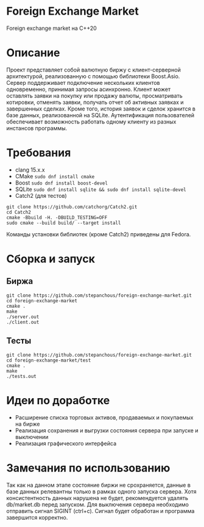 # Foreign Exchange Market
Foreign exchange market на C++20

# Описание
Проект представляет собой валютную биржу с клиент-серверной архитектурой, реализованную с помощью библиотеки Boost.Asio. Сервер поддерживает подключение нескольких клиентов одновременно, принимая запросы асинхронно. Клиент может оставлять заявки на покупку или продажу валюты, просматривать котировки, отменять заявки, получать отчет об активных заявках и завершенных сделках. Кроме того, история заявок и сделок хранится в базе данных, реализованной на SQLite. Аутентификация пользователей обеспечивает возможность работать одному клиенту из разных инстансов программы.

# Требования
- clang 15.x.x
- CMake `sudo dnf install cmake`
- Boost `sudo dnf install boost-devel`
- SQLite `sudo dnf install sqlite && sudo dnf install sqlite-devel`
- Catch2 (для тестов)
```
git clone https://github.com/catchorg/Catch2.git
cd Catch2
cmake -Bbuild -H. -DBUILD_TESTING=OFF
sudo cmake --build build/ --target install
```
Команды установки библиотек (кроме Catch2) приведены для Fedora. 

# Сборка и запуск
## Биржа
```
git clone https://github.com/stepanchous/foreign-exchange-market.git
cd foreign-exchange-market
cmake .
make
./server.out
./client.out
```
## Тесты
```
git clone https://github.com/stepanchous/foreign-exchange-market.git
cd foreign-exchange-market/test
cmake .
make
./tests.out
```

# Идеи по доработке
- Расширение списка торговых активов, продаваемых и покупаемых на бирже
- Реализация сохранения и выгрузки состояния сервера при запуске и выключении
- Реализация графического интерфейса

# Замечания по иcпользованию
Так как на данном этапе состояние биржи не срохраняется, данные в базе данных релевантны только в рамках одного запуска сервера. Хотя консистентность данных нарушена не будет, рекомендуется удалять db/market.db перед запуском. Для выключения сервера необходимо отправить сигнал SIGINT (ctrl+c). Сигнал будет обработан и программа завершится корректно.
